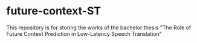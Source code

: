 # future-context-ST
This repository is for storing the works of the bachelor thesis "The Role of Future Context Prediction in Low-Latency Speech Translation"

